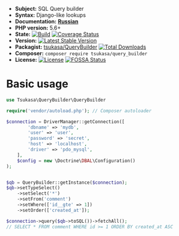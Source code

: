 

* **Subject:** SQL Query builder
* **Syntax:** Django-like lookups
* **Documentation:** **[Russian](./docs/ru/readme.md)**
* **PHP version:** 5.6+
* **State:** [![Build](https://travis-ci.org/tsukasa-mixer/QueryBuilder.svg?branch=master)](https://packagist.org/packages/tsukasa/query_builder) [![Coverage Status](https://coveralls.io/repos/tsukasa-mixer/QueryBuilder/badge.svg?branch=master)](https://coveralls.io/r/tsukasa-mixer/QueryBuilder?branch=master)
* **Version:** [![Latest Stable Version](https://poser.pugx.org/tsukasa/query_builder/v/stable)](https://packagist.org/packages/tsukasa/query_builder)
* **Packagist:** [tsukasa/QueryBuilder](https://packagist.org/packages/tsukasa/QueryBuilder) [![Total Downloads](https://poser.pugx.org/tsukasa/query_builder/downloads)](https://packagist.org/packages/tsukasa/query_builder)
* **Composer:** `composer require tsukasa/query_builder`
* **License:** [![License](https://poser.pugx.org/tsukasa/query_builder/license)](https://github.com/tsukasa/query_builder) [![FOSSA Status](https://app.fossa.io/api/projects/git%2Bgithub.com%2Ftsukasa-mixer%2FQueryBuilder.svg?type=shield)](https://app.fossa.io/projects/git%2Bgithub.com%2Ftsukasa-mixer%2FQueryBuilder?ref=badge_shield)

# Basic usage

```php
use Tsukasa\QueryBuilder\QueryBuilder

require('vendor/autoload.php'); // Composer autoloader

$connection = DriverManager::getConnection([
        'dbname' => 'mydb',
        'user' => 'user',
        'password' => 'secret',
        'host' => 'localhost',
        'driver' => 'pdo_mysql',
    ], 
    $config = new \Doctrine\DBAL\Configuration()
);


$qb = QueryBuilder::getInstance($connection);
$qb->setTypeSelect()
    ->setSelect('*')
    ->setFrom('comment')
    ->setWhere(['id__gte' => 1])
    ->setOrder(['created_at']);

$connection->query($qb->toSQL())->fetchAll();
// SELECT * FROM comment WHERE id >= 1 ORDER BY created_at ASC
```